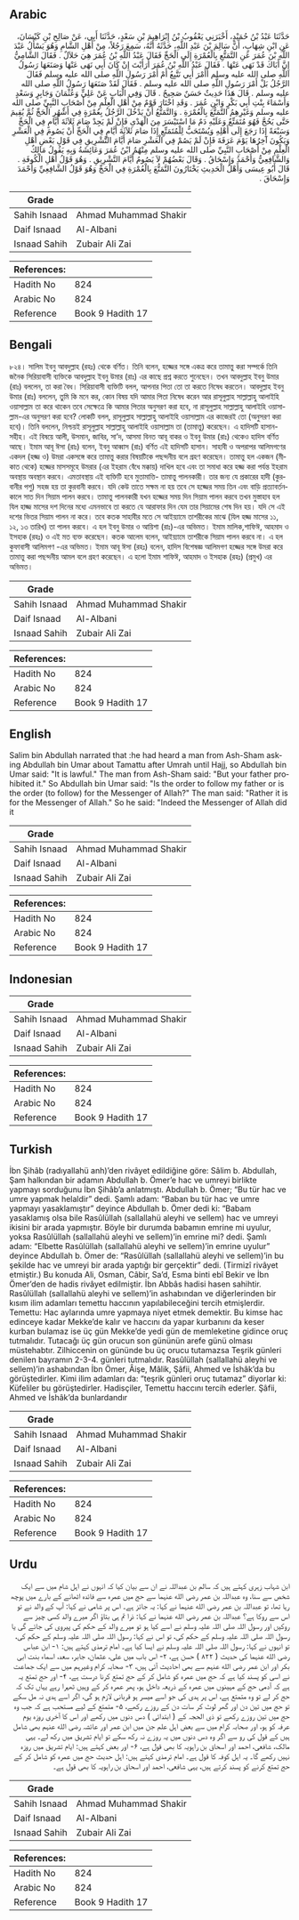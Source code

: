## Arabic


<div dir="rtl" lang="ar" style={{fontSize:'larger',backgroundColor:'#f8f9fa',padding:20}}>
حَدَّثَنَا عَبْدُ بْنُ حُمَيْدٍ، أَخْبَرَنِي يَعْقُوبُ بْنُ إِبْرَاهِيمَ بْنِ سَعْدٍ، حَدَّثَنَا أَبِي، عَنْ صَالِحِ بْنِ كَيْسَانَ، عَنِ ابْنِ شِهَابٍ، أَنَّ سَالِمَ بْنَ عَبْدِ اللَّهِ، حَدَّثَهُ أَنَّهُ، سَمِعَ رَجُلاً، مِنْ أَهْلِ الشَّامِ وَهُوَ يَسْأَلُ عَبْدَ اللَّهِ بْنَ عُمَرَ عَنِ التَّمَتُّعِ بِالْعُمْرَةِ إِلَى الْحَجِّ فَقَالَ عَبْدُ اللَّهِ بْنُ عُمَرَ هِيَ حَلاَلٌ ‏.‏ فَقَالَ الشَّامِيُّ إِنَّ أَبَاكَ قَدْ نَهَى عَنْهَا ‏.‏ فَقَالَ عَبْدُ اللَّهِ بْنُ عُمَرَ أَرَأَيْتَ إِنْ كَانَ أَبِي نَهَى عَنْهَا وَصَنَعَهَا رَسُولُ اللَّهِ صلى الله عليه وسلم أَأَمْرَ أَبِي نَتَّبِعُ أَمْ أَمْرَ رَسُولِ اللَّهِ صلى الله عليه وسلم فَقَالَ الرَّجُلُ بَلْ أَمْرَ رَسُولِ اللَّهِ صلى الله عليه وسلم ‏.‏ فَقَالَ لَقَدْ صَنَعَهَا رَسُولُ اللَّهِ صلى الله عليه وسلم ‏.‏ قَالَ هَذَا حَدِيثٌ حَسَنٌ صَحِيحٌ ‏.‏ قَالَ وَفِي الْبَابِ عَنْ عَلِيٍّ وَعُثْمَانَ وَجَابِرٍ وَسَعْدٍ وَأَسْمَاءَ بِنْتِ أَبِي بَكْرٍ وَابْنِ عُمَرَ ‏.‏ وَقَدِ اخْتَارَ قَوْمٌ مِنْ أَهْلِ الْعِلْمِ مِنْ أَصْحَابِ النَّبِيِّ صلى الله عليه وسلم وَغَيْرِهِمُ التَّمَتُّعَ بِالْعُمْرَةِ ‏.‏ وَالتَّمَتُّعُ أَنْ يَدْخُلَ الرَّجُلُ بِعُمْرَةٍ فِي أَشْهُرِ الْحَجِّ ثُمَّ يُقِيمَ حَتَّى يَحُجَّ فَهُوَ مُتَمَتِّعٌ وَعَلَيْهِ دَمٌ مَا اسْتَيْسَرَ مِنَ الْهَدْىِ فَإِنْ لَمْ يَجِدْ صَامَ ثَلاَثَةَ أَيَّامٍ فِي الْحَجِّ وَسَبْعَةً إِذَا رَجَعَ إِلَى أَهْلِهِ وَيُسْتَحَبُّ لِلْمُتَمَتِّعِ إِذَا صَامَ ثَلاَثَةَ أَيَّامٍ فِي الْحَجِّ أَنْ يَصُومَ فِي الْعَشْرِ وَيَكُونَ آخِرُهَا يَوْمَ عَرَفَةَ فَإِنْ لَمْ يَصُمْ فِي الْعَشْرِ صَامَ أَيَّامَ التَّشْرِيقِ فِي قَوْلِ بَعْضِ أَهْلِ الْعِلْمِ مِنْ أَصْحَابِ النَّبِيِّ صلى الله عليه وسلم مِنْهُمُ ابْنُ عُمَرَ وَعَائِشَةُ وَبِهِ يَقُولُ مَالِكٌ وَالشَّافِعِيُّ وَأَحْمَدُ وَإِسْحَاقُ ‏.‏ وَقَالَ بَعْضُهُمْ لاَ يَصُومُ أَيَّامَ التَّشْرِيقِ ‏.‏ وَهُوَ قَوْلُ أَهْلِ الْكُوفَةِ ‏.‏ قَالَ أَبُو عِيسَى وَأَهْلُ الْحَدِيثِ يَخْتَارُونَ التَّمَتُّعَ بِالْعُمْرَةِ فِي الْحَجِّ وَهُوَ قَوْلُ الشَّافِعِيِّ وَأَحْمَدَ وَإِسْحَاقَ ‏.‏
</div>
<div style={{backgroundColor:'#f8f9fa',padding:20, marginBottom: 10}}><table> <thead> <tr> <th>Grade</th> <th></th> </tr> </thead> <tbody> <tr><td>Sahih Isnaad</td><td>Ahmad Muhammad Shakir</td></tr><tr><td>Daif Isnaad</td><td>Al-Albani</td></tr><tr><td>Isnaad Sahih</td><td>Zubair Ali Zai</td></tr></tbody></table><table> <thead> <tr> <th>References:</th> <th></th> </tr> </thead> <tbody><tr><td>Hadith No</td><td>824</td></tr><tr><td>Arabic No</td><td>824</td></tr><tr><td>Reference</td><td>Book 9 Hadith 17</td></tr></tbody></table></div>

## Bengali


<div dir="ltr" lang="bn" style={{fontSize:'larger',backgroundColor:'#f8f9fa',padding:20}}>
৮২৪। সালিম ইবনু আবদুল্লাহ (রহঃ) থেকে বর্ণিত। তিনি বলেন, হজ্জের সঙ্গে একত্র করে তামাত্তু করা সম্পর্কে তিনি জনৈক সিরিয়াবাসী ব্যক্তিকে আবদুল্লাহ ইবনু উমার (রাঃ) এর কাছে প্রশ্ন করতে শুনেছেন। তখন আবদুল্লাহ ইবনু উমার (রাঃ) বললেন, তা করা বৈধ। সিরিয়াবাসী ব্যক্তিটি বলল, আপনার পিতা তো তা করতে নিষেধ করতেন। আবদুল্লাহ ইবনু উমার (রাঃ) বললেন, তুমি কি মনে কর, কোন বিষয় যদি আমার পিতা নিষেধ করেন আর রাসূলুল্লাহ সাল্লাল্লাহু আলাইহি ওয়াসাল্লাম তা করে থাকেন তবে সেক্ষেত্রে কি আমার পিতার অনুসরণ করা হবে, না রাসূলুল্লাহ সাল্লাল্লাহু আলাইহি ওয়াসাল্লাম-এর অনুসরণ করা হবে? লোকটি বলল, রাসূলুল্লাহ সাল্লাল্লাহু আলাইহি ওয়াসাল্লাম এর কাজেরই তো (অনুসরণ করা হবে)। তিনি বললেন, নিশ্চয়ই রাসূলুল্লাহ সাল্লাল্লাহু আলাইহি ওয়াসাল্লাম তা (তামাত্তু) করেছেন। এ হাদিসটি হাসান-সহীহ। এই বিষয়ে আলী, উসমান, জাবির, সা’দ, আসমা বিনত আবূ বাকর ও ইবনু উমার (রাঃ) থেকেও হাদিস বর্ণিত আছে। ইমাম আবূ ঈসা (রাঃ) বলেন, ইবনু আব্বাস (রাঃ) বর্ণিত এই হাদিসটি হাসান। সাহাবী ও অপরাপর আলিমগণের একদল (হজ্জ ও) উমরা একসঙ্গে করে তামাত্তু করার বিষয়টিকে পছন্দনীয় বলে গ্রহণ করেছেন। তামাত্তু হল একজন (মীকাত থেকে) হজ্জের মাসসমূহে উমরার (এর ইহরাম বেঁধে মক্কায়) দাখিল হবে এবং তা সমাধা করে হজ্জ করা পর্যন্ত ইহরাম অবস্থায় অবস্থান করবে। এমতাবস্থায় এই ব্যক্তিটি হবে মুতামাত্তি- তামাত্তু পালনকারী। তার জন্য যে প্রকারের হাদী (কুরবানীর পশু) সহজ হয় তা কুরবানী করবে। যদি কেউ তাতে সক্ষম না হয় তবে সে হজ্জের সময় তিন এবং বাড়ি প্রত্যাবর্তনকালে সাত দিন সিয়াম পালন করবে। তামাত্তু পালনকারী যখন হজ্জের সময় দিন সিয়াম পালন করবে তখন মুস্তাহাব হল যিল হাজ্জ মাসের দশ দিনের মধ্যে এমনভাবে তা করতে যে আরাফার দিন যেম তার সিয়ামের শেষ দিন হয়। যদি সে এই দশের ভিতর সিয়াম পালন না করে। তবে কতক সাহাবীর মতে সে আইয়্যামে তাশরীকের মাঝে (যিল হজ্জ মাসের ১১, ১২, ১৩ তারিখ) তা পালন করবে। এ হল ইবনু উমার ও আয়িশা (রাঃ)-এর অভিমত। ইমাম মালিক,শাফিঈ, আহমাদ ও ইসহাক (রহঃ) ও এই মত ব্যক্ত করেছেন। কতক আলেম বলেন, আইয়্যামে তাশরীকে সিয়াম পালন করবে না। এ হল কুফাবাসী আলিমগণ -এর অভিমত। ইমাম আবূ ঈসা (রহঃ) বলেন, হাদিস বিশেষজ্ঞ আলিমগণ হজ্জের সঙ্গে উমরা করে তামাত্তু করা পছন্দনীয় আমল বলে গ্রহণ করেছেন। এ হলো ইমাম শাফিঈ, আহমাদ ও ইসহাক (রহঃ) (প্রমুখ) এর অভিমত।
</div>
<div style={{backgroundColor:'#f8f9fa',padding:20, marginBottom: 10}}><table> <thead> <tr> <th>Grade</th> <th></th> </tr> </thead> <tbody> <tr><td>Sahih Isnaad</td><td>Ahmad Muhammad Shakir</td></tr><tr><td>Daif Isnaad</td><td>Al-Albani</td></tr><tr><td>Isnaad Sahih</td><td>Zubair Ali Zai</td></tr></tbody></table><table> <thead> <tr> <th>References:</th> <th></th> </tr> </thead> <tbody><tr><td>Hadith No</td><td>824</td></tr><tr><td>Arabic No</td><td>824</td></tr><tr><td>Reference</td><td>Book 9 Hadith 17</td></tr></tbody></table></div>

## English


<div dir="ltr" lang="en" style={{fontSize:'larger',backgroundColor:'#f8f9fa',padding:20}}>
Salim bin Abdullah narrated that :he had heard a man from Ash-Sham asking Abdullah bin Umar about Tamattu after Umrah until Hajj, so Abdullah bin Umar said: "It is lawful." The man from Ash-Sham said: "But your father prohibited it." So Abdullah bin Umar said: "Is the order to follow my father or is the order (to follow) for the Messenger of Allah?" The man said: "Rather it is for the Messenger of Allah." So he said: "Indeed the Messenger of Allah did it
</div>
<div style={{backgroundColor:'#f8f9fa',padding:20, marginBottom: 10}}><table> <thead> <tr> <th>Grade</th> <th></th> </tr> </thead> <tbody> <tr><td>Sahih Isnaad</td><td>Ahmad Muhammad Shakir</td></tr><tr><td>Daif Isnaad</td><td>Al-Albani</td></tr><tr><td>Isnaad Sahih</td><td>Zubair Ali Zai</td></tr></tbody></table><table> <thead> <tr> <th>References:</th> <th></th> </tr> </thead> <tbody><tr><td>Hadith No</td><td>824</td></tr><tr><td>Arabic No</td><td>824</td></tr><tr><td>Reference</td><td>Book 9 Hadith 17</td></tr></tbody></table></div>

## Indonesian


<div dir="ltr" lang="id" style={{fontSize:'larger',backgroundColor:'#f8f9fa',padding:20}}>

</div>
<div style={{backgroundColor:'#f8f9fa',padding:20, marginBottom: 10}}><table> <thead> <tr> <th>Grade</th> <th></th> </tr> </thead> <tbody> <tr><td>Sahih Isnaad</td><td>Ahmad Muhammad Shakir</td></tr><tr><td>Daif Isnaad</td><td>Al-Albani</td></tr><tr><td>Isnaad Sahih</td><td>Zubair Ali Zai</td></tr></tbody></table><table> <thead> <tr> <th>References:</th> <th></th> </tr> </thead> <tbody><tr><td>Hadith No</td><td>824</td></tr><tr><td>Arabic No</td><td>824</td></tr><tr><td>Reference</td><td>Book 9 Hadith 17</td></tr></tbody></table></div>

## Turkish


<div dir="ltr" lang="tr" style={{fontSize:'larger',backgroundColor:'#f8f9fa',padding:20}}>
İbn Şihâb (radıyallahü anh)’den rivâyet edildiğine göre: Sâlim b. Abdullah, Şam halkından bir adamın Abdullah b. Ömer’e hac ve umreyi birlikte yapmayı sorduğunu İbn Şihâb’a anlatmıştı. Abdullah b. Ömer; “Bu tür hac ve umre yapmak helaldir” dedi. Şamlı adam: “Baban bu tür hac ve umre yapmayı yasaklamıştır” deyince Abdullah b. Ömer dedi ki: “Babam yasaklamış olsa bile Rasûlüllah (sallallahü aleyhi ve sellem) hac ve umreyi ikisini bir arada yapmıştır. Böyle bir durumda babamın emrine mi uyulur, yoksa Rasûlüllah (sallallahü aleyhi ve sellem)’in emrine mi? dedi. Şamlı adam: “Elbette Rasûlüllah (sallallahü aleyhi ve sellem)’in emrine uyulur” deyince Abdullah b. Ömer de: “Rasûlüllah (sallallahü aleyhi ve sellem)’in bu şekilde hac ve umreyi bir arada yaptığı bir gerçektir” dedi. (Tirmizî rivâyet etmiştir.) Bu konuda Ali, Osman, Câbir, Sa’d, Esma binti ebî Bekir ve İbn Ömer’den de hadis rivâyet edilmiştir. İbn Abbâs hadisi hasen sahihtir. Rasûlüllah (sallallahü aleyhi ve sellem)’in ashabından ve diğerlerinden bir kısım ilim adamları temettu haccının yapılabileceğini tercih etmişlerdir. Temettu: Hac aylarında umre yapmaya niyet etmek demektir. Bu kimse hac edinceye kadar Mekke’de kalır ve haccını da yapar kurbanını da keser kurban bulamaz ise üç gün Mekke’de yedi gün de memleketine gidince oruç tutmalıdır. Tutacağı üç gün orucun son gününün arefe günü olması müstehabtır. Zilhiccenin on gününde bu üç orucu tutamazsa Teşrik günleri denilen bayramın 2-3-4. günleri tutmalıdır. Rasûlüllah (sallallahü aleyhi ve sellem)’in ashabından İbn Ömer, Âişe, Mâlik, Şâfii, Ahmed ve İshâk’da bu görüştedirler. Kimi ilim adamları da: “teşrik günleri oruç tutamaz” diyorlar ki: Küfeliler bu görüştedirler. Hadisçiler, Temettu haccını tercih ederler. Şâfii, Ahmed ve İshâk’da bunlardandır
</div>
<div style={{backgroundColor:'#f8f9fa',padding:20, marginBottom: 10}}><table> <thead> <tr> <th>Grade</th> <th></th> </tr> </thead> <tbody> <tr><td>Sahih Isnaad</td><td>Ahmad Muhammad Shakir</td></tr><tr><td>Daif Isnaad</td><td>Al-Albani</td></tr><tr><td>Isnaad Sahih</td><td>Zubair Ali Zai</td></tr></tbody></table><table> <thead> <tr> <th>References:</th> <th></th> </tr> </thead> <tbody><tr><td>Hadith No</td><td>824</td></tr><tr><td>Arabic No</td><td>824</td></tr><tr><td>Reference</td><td>Book 9 Hadith 17</td></tr></tbody></table></div>

## Urdu


<div dir="rtl" lang="ur" style={{fontSize:'larger',backgroundColor:'#f8f9fa',padding:20}}>
ابن شہاب زہری کہتے ہیں کہ سالم بن عبداللہ نے ان سے بیان کیا کہ انہوں نے اہل شام میں سے ایک شخص سے سنا، وہ عبداللہ بن عمر رضی الله عنہما سے حج میں عمرہ سے فائدہ اٹھانے کے بارے میں پوچھ رہا تھا، تو عبداللہ بن عمر رضی الله عنہما نے کہا: یہ جائز ہے۔ اس پر شامی نے کہا: آپ کے والد نے تو اس سے روکا ہے؟ عبداللہ بن عمر رضی الله عنہما نے کہا: ذرا تم ہی بتاؤ اگر میرے والد کسی چیز سے روکیں اور رسول اللہ صلی اللہ علیہ وسلم نے اسے کیا ہو تو میرے والد کے حکم کی پیروی کی جائے گی یا رسول اللہ صلی اللہ علیہ وسلم کے حکم کی، تو اس نے کہا: رسول اللہ صلی اللہ علیہ وسلم کے حکم کی، تو انہوں نے کہا: رسول اللہ صلی اللہ علیہ وسلم نے ایسا کیا ہے۔ امام ترمذی کہتے ہیں: ۱- ابن عباس رضی الله عنہما کی حدیث ( ۸۲۲ ) حسن ہے، ۲- اس باب میں علی، عثمان، جابر، سعد، اسماء بنت ابی بکر اور ابن عمر رضی الله عنہم سے بھی احادیث آئی ہیں، ۳- صحابہ کرام وغیرہم میں سے ایک جماعت نے اسی کو پسند کیا ہے کہ حج میں عمرہ کو شامل کر کے حج تمتع کرنا درست ہے، ۴- اور حج تمتع یہ ہے کہ آدمی حج کے مہینوں میں عمرہ کے ذریعہ داخل ہو، پھر عمرہ کر کے وہیں ٹھہرا رہے یہاں تک کہ حج کر لے تو وہ متمتع ہے، اس پر ہدی کی جو اسے میسر ہو قربانی لازم ہو گی، اگر اسے ہدی نہ مل سکے تو حج میں تین دن اور گھر لوٹ کر سات دن کے روزے رکھے، ۵- متمتع کے لیے مستحب ہے کہ جب وہ حج میں تین روزے رکھے تو ذی الحجہ کے ( ابتدائی ) دس دنوں میں رکھے اور اس کا آخری روزہ یوم عرفہ کو ہو، اور صحابہ کرام میں سے بعض اہل علم جن میں ابن عمر اور عائشہ رضی الله عنہم بھی شامل ہیں کے قول کی رو سے اگر وہ دس دنوں میں یہ روزے نہ رکھ سکے تو ایام تشریق میں رکھ لے۔ یہی مالک، شافعی، احمد اور اسحاق بن راہویہ کا بھی قول ہے، ۶- اور بعض کہتے ہیں: ایام تشریق میں روزہ نہیں رکھے گا۔ یہ اہل کوفہ کا قول ہے۔ امام ترمذی کہتے ہیں: اہل حدیث حج میں عمرہ کو شامل کر کے حج تمتع کرنے کو پسند کرتے ہیں، یہی شافعی، احمد اور اسحاق بن راہویہ کا بھی قول ہے۔
</div>
<div style={{backgroundColor:'#f8f9fa',padding:20, marginBottom: 10}}><table> <thead> <tr> <th>Grade</th> <th></th> </tr> </thead> <tbody> <tr><td>Sahih Isnaad</td><td>Ahmad Muhammad Shakir</td></tr><tr><td>Daif Isnaad</td><td>Al-Albani</td></tr><tr><td>Isnaad Sahih</td><td>Zubair Ali Zai</td></tr></tbody></table><table> <thead> <tr> <th>References:</th> <th></th> </tr> </thead> <tbody><tr><td>Hadith No</td><td>824</td></tr><tr><td>Arabic No</td><td>824</td></tr><tr><td>Reference</td><td>Book 9 Hadith 17</td></tr></tbody></table></div>